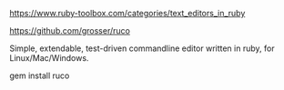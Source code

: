 

https://www.ruby-toolbox.com/categories/text_editors_in_ruby


https://github.com/grosser/ruco

Simple, extendable, test-driven commandline editor written in ruby, for Linux/Mac/Windows.

gem install ruco
